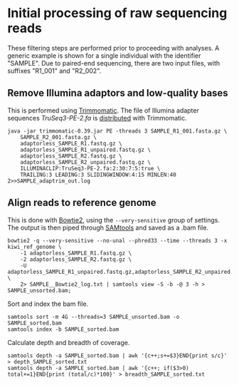 # Initial processing of raw sequencing reads

These filtering steps are performed prior to proceeding with analyses. A generic example is shown for a single individual with the identifier "SAMPLE". Due to paired-end sequencing, there are two input files, with suffixes "R1_001" and "R2_002".

## Remove Illumina adaptors and low-quality bases

This is performed using [Trimmomatic](http://www.usadellab.org/cms/?page=trimmomatic). The file of Illumina adapter sequences *TruSeq3-PE-2.fa* is [distributed](https://github.com/timflutre/trimmomatic/blob/master/adapters/TruSeq3-PE-2.fa) with Trimmomatic.

```
java -jar trimmomatic-0.39.jar PE -threads 3 SAMPLE_R1_001.fasta.gz \
	SAMPLE_R2_001.fasta.gz \
	adaptorless_SAMPLE_R1.fastq.gz \
	adaptorless_SAMPLE_R1_unpaired.fastq.gz \
	adaptorless_SAMPLE_R2.fastq.gz \
	adaptorless_SAMPLE_R2_unpaired.fastq.gz \
	ILLUMINACLIP:TruSeq3-PE-2.fa:2:30:7:5:true \
	TRAILING:3 LEADING:3 SLIDINGWINDOW:4:15 MINLEN:40 2>>SAMPLE_adaptrim_out.log
```

## Align reads to reference genome

This is done with [Bowtie2](http://bowtie-bio.sourceforge.net/bowtie2/index.shtml), using the ```--very-sensitive``` group of settings. The output is then piped through [SAMtools](http://www.htslib.org/) and saved as a .bam file.
                                      
```
bowtie2 -q --very-sensitive --no-unal --phred33 --time --threads 3 -x kiwi_ref_genome \
	-1 adaptorless_SAMPLE_R1.fastq.gz \
	-2 adaptorless_SAMPLE_R2.fastq.gz \
	-U adaptorless_SAMPLE_R1_unpaired.fastq.gz,adaptorless_SAMPLE_R2_unpaired.fastq.gz \
	2> SAMPLE__Bowtie2_log.txt | samtools view -S -b -@ 3 -h > SAMPLE_unsorted.bam;
```

Sort and index the bam file.
                                      
```
samtools sort -m 4G --threads=3 SAMPLE_unsorted.bam -o SAMPLE_sorted.bam
samtools index -b SAMPLE_sorted.bam
```

Calculate depth and breadth of coverage.
                                      
```
samtools depth -a SAMPLE_sorted.bam | awk '{c++;s+=$3}END{print s/c}' > depth_SAMPLE_sorted.txt
samtools depth -a SAMPLE_sorted.bam | awk '{c++; if($3>0) total+=1}END{print (total/c)*100}' > breadth_SAMPLE_sorted.txt
```
